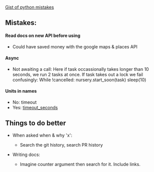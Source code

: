 
[Gist of python mistakes](https://gist.github.com/bootandy/6fee9cf5f6e1cfc4484b0205464fee4f)


## Mistakes:
#### Read docs on new API before using
* Could have saved money with the google maps & places API 

#### Async
* Not awaiting a call:
  Here if task occassionally takes longer than 10 seconds, we run 2 tasks at once. If task takes out a lock we fail confusingly:
  While !cancelled:
     nursery.start_soon(task)
     sleep(10)
  
#### Units in names
* No: timeout
* Yes: [timeout_seconds](https://ruudvanasseldonk.com/2022/03/20/please-put-units-in-names)
        
 
## Things to do better
* When asked when & why 'x':
  * Search the git history, search PR history
 
* Writing docs:
  * Imagine counter argument then search for it. Include links.

    
